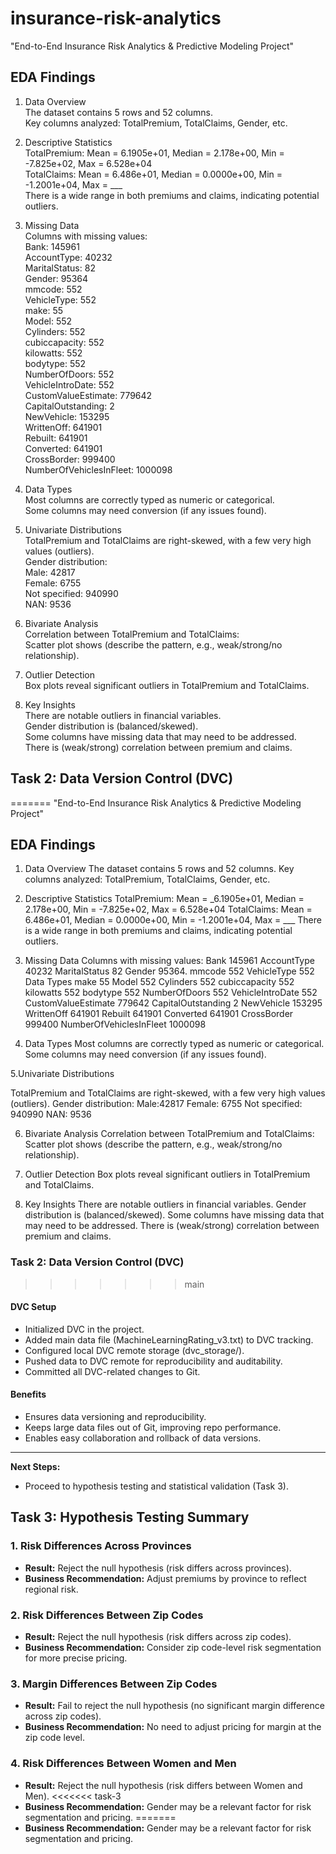 # insurance-risk-analytics
"End-to-End Insurance Risk Analytics & Predictive Modeling Project"

## EDA Findings
1. Data Overview  
The dataset contains 5 rows and 52 columns.  
Key columns analyzed: TotalPremium, TotalClaims, Gender, etc.

2. Descriptive Statistics  
TotalPremium: Mean = 6.1905e+01, Median = 2.178e+00, Min = -7.825e+02, Max = 6.528e+04  
TotalClaims: Mean = 6.486e+01, Median = 0.0000e+00, Min = -1.2001e+04, Max = ___  
There is a wide range in both premiums and claims, indicating potential outliers.

3. Missing Data  
Columns with missing values:  
Bank: 145961  
AccountType: 40232  
MaritalStatus: 82  
Gender: 95364  
mmcode: 552  
VehicleType: 552  
make: 55  
Model: 552  
Cylinders: 552  
cubiccapacity: 552  
kilowatts: 552  
bodytype: 552  
NumberOfDoors: 552  
VehicleIntroDate: 552  
CustomValueEstimate: 779642  
CapitalOutstanding: 2  
NewVehicle: 153295  
WrittenOff: 641901  
Rebuilt: 641901  
Converted: 641901  
CrossBorder: 999400  
NumberOfVehiclesInFleet: 1000098  

4. Data Types  
Most columns are correctly typed as numeric or categorical.  
Some columns may need conversion (if any issues found).

5. Univariate Distributions  
TotalPremium and TotalClaims are right-skewed, with a few very high values (outliers).  
Gender distribution:  
Male: 42817  
Female: 6755  
Not specified: 940990  
NAN: 9536  

6. Bivariate Analysis  
Correlation between TotalPremium and TotalClaims:  
Scatter plot shows (describe the pattern, e.g., weak/strong/no relationship).

7. Outlier Detection  
Box plots reveal significant outliers in TotalPremium and TotalClaims.

8. Key Insights  
There are notable outliers in financial variables.  
Gender distribution is (balanced/skewed).  
Some columns have missing data that may need to be addressed.  
There is (weak/strong) correlation between premium and claims.

## Task 2: Data Version Control (DVC)
=======
 "End-to-End Insurance Risk Analytics &amp; Predictive Modeling Project"
## EDA Findings
1. Data Overview
The dataset contains 5 rows and 52 columns.
Key columns analyzed: TotalPremium, TotalClaims, Gender, etc.

2. Descriptive Statistics
TotalPremium: Mean = _6.1905e+01, Median = 2.178e+00, Min = -7.825e+02, Max = 6.528e+04
TotalClaims: Mean = 6.486e+01, Median = 0.0000e+00, Min = -1.2001e+04, Max = ___
There is a wide range in both premiums and claims, indicating potential outliers.

3. Missing Data
Columns with missing values:
 Bank                      145961
 AccountType          40232
  MaritalStatus           82
 Gender                     95364. 
 mmcode                  552
 VehicleType            552
Data Types  make            55
  Model                             552
Cylinders                            552
cubiccapacity                   552
 kilowatts                            552
 bodytype                           552
NumberOfDoors               552
VehicleIntroDate               552
 CustomValueEstimate      779642
CapitalOutstanding              2
 NewVehicle                        153295
 WrittenOff                          641901
Rebuilt                                  641901
 Converted                           641901
 CrossBorder                        999400
 NumberOfVehiclesInFleet   1000098

4. Data Types
Most columns are correctly typed as numeric or categorical.
Some columns may need conversion (if any issues found).

5.Univariate Distributions

TotalPremium and TotalClaims are right-skewed, with a few very high values (outliers).
Gender distribution:
Male:42817
Female: 6755
Not specified: 940990
NAN: 9536

6. Bivariate Analysis
Correlation between TotalPremium and TotalClaims: 
Scatter plot shows (describe the pattern, e.g., weak/strong/no relationship).

7. Outlier Detection
Box plots reveal significant outliers in TotalPremium and TotalClaims.

8. Key Insights
There are notable outliers in financial variables.
Gender distribution is (balanced/skewed).
Some columns have missing data that may need to be addressed.
There is (weak/strong) correlation between premium and claims.

### Task 2: Data Version Control (DVC)
>>>>>>> main

#### DVC Setup
- Initialized DVC in the project.
- Added main data file (MachineLearningRating_v3.txt) to DVC tracking.
- Configured local DVC remote storage (dvc_storage/).
- Pushed data to DVC remote for reproducibility and auditability.
- Committed all DVC-related changes to Git.

#### Benefits
- Ensures data versioning and reproducibility.
- Keeps large data files out of Git, improving repo performance.
- Enables easy collaboration and rollback of data versions.

---

**Next Steps:**  
- Proceed to hypothesis testing and statistical validation (Task 3).

## Task 3: Hypothesis Testing Summary

### 1. Risk Differences Across Provinces
- **Result:** Reject the null hypothesis (risk differs across provinces).
- **Business Recommendation:** Adjust premiums by province to reflect regional risk.

### 2. Risk Differences Between Zip Codes
- **Result:** Reject the null hypothesis (risk differs across zip codes).
- **Business Recommendation:** Consider zip code-level risk segmentation for more precise pricing.

### 3. Margin Differences Between Zip Codes
- **Result:** Fail to reject the null hypothesis (no significant margin difference across zip codes).
- **Business Recommendation:** No need to adjust pricing for margin at the zip code level.

### 4. Risk Differences Between Women and Men
- **Result:** Reject the null hypothesis (risk differs between Women and Men).
<<<<<<< task-3
- **Business Recommendation:** Gender may be a relevant factor for risk segmentation and pricing.
=======
- **Business Recommendation:** Gender may be a relevant factor for risk segmentation and pricing.
